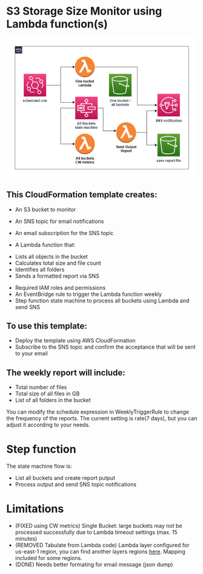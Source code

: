 # S3 Storage Size Monitor using Lambda function(s)

![Alt text](../diagrams/s3-monitor.png?raw=true "Diagram Image")

## This CloudFormation template creates:

* An S3 bucket to monitor
* An SNS topic for email notifications
* An email subscription for the SNS topic

* A Lambda function that:
- Lists all objects in the bucket
- Calculates total size and file count
- Identifies all folders
- Sends a formatted report via SNS

* Required IAM roles and permissions
* An EventBridge rule to trigger the Lambda function weekly
* Step function state machine to process all buckets using Lambda and send SNS


## To use this template:

* Deploy the template using AWS CloudFormation
* Subscribe to the SNS topic and confirm the acceptance that will be sent to your email

## The weekly report will include:

* Total number of files
* Total size of all files in GB
* List of all folders in the bucket

You can modify the schedule expression in WeeklyTriggerRule to change the frequency of the reports. The current setting is rate(7 days), but you can adjust it according to your needs.

# Step function

The state machine flow is:

* List all buckets and create report putput
* Process output and send SNS topic notifications

# Limitations

* (FIXED using CW metrics) Single Bucket: large buckets may not be processed successfully due to Lambda timeout settings (max. 15 minutes)
* (REMOVED Tabulate from Lambda code) Lambda layer configured for us-east-1 region, you can find another layers regions [here](https://github.com/keithrozario/Klayers/tree/master/deployments/python3.12-arm64). Mapping included for some regions.
* (DONE) Needs better formating for email message (json dump)


